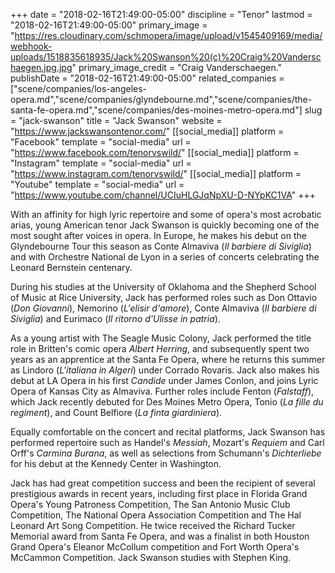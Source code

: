+++
date = "2018-02-16T21:49:00-05:00"
discipline = "Tenor"
lastmod = "2018-02-16T21:49:00-05:00"
primary_image = "https://res.cloudinary.com/schmopera/image/upload/v1545409169/media/webhook-uploads/1518835618935/Jack%20Swanson%20(c)%20Craig%20Vanderschaegen.jpg.jpg"
primary_image_credit = "Craig Vanderschaegen."
publishDate = "2018-02-16T21:49:00-05:00"
related_companies = ["scene/companies/los-angeles-opera.md","scene/companies/glyndebourne.md","scene/companies/the-santa-fe-opera.md","scene/companies/des-moines-metro-opera.md"]
slug = "jack-swanson"
title = "Jack Swanson"
website = "https://www.jackswansontenor.com/"
[[social_media]]
platform = "Facebook"
template = "social-media"
url = "https://www.facebook.com/tenorvswild/"
[[social_media]]
platform = "Instagram"
template = "social-media"
url = "https://www.instagram.com/tenorvswild/"
[[social_media]]
platform = "Youtube"
template = "social-media"
url = "https://www.youtube.com/channel/UCIuHLGJqNpXU-D-NYpKC1VA"
+++

With an affinity for high lyric repertoire and some of opera's most acrobatic arias, young American tenor Jack Swanson is quickly becoming one of the most sought after voices in opera. In Europe, he makes his debut on the Glyndebourne Tour this season as Conte Almaviva (*Il barbiere di Siviglia*) and with Orchestre National de Lyon in a series of concerts celebrating the Leonard Bernstein centenary. 

During his studies at the University of Oklahoma and the Shepherd School of Music at Rice University, Jack has performed roles such as Don Ottavio (*Don Giovanni*), Nemorino (*L'elisir d'amore*), Conte Almaviva (*Il barbiere di Siviglia*) and Eurimaco (*Il ritorno d'Ulisse in patria*). 

As a young artist with The Seagle Music Colony, Jack performed the title role in Britten's comic opera *Albert Herring*, and subsequently spent two years as an apprentice at the Santa Fe Opera, where he returns this summer as Lindoro (*L'italiana in Algeri*) under Corrado Rovaris. Jack also makes his debut at LA Opera in his first *Candide* under James Conlon, and joins Lyric Opera of Kansas City as Almaviva. Further roles include Fenton (*Falstaff*), which Jack recently debuted for Des Moines Metro Opera, Tonio (*La fille du regiment*), and Count Belfiore (*La finta giardiniera*).

Equally comfortable on the concert and recital platforms, Jack Swanson has performed repertoire such as Handel's *Messiah*, Mozart's *Requiem* and Carl Orff's *Carmina Burana*, as well as selections from Schumann's *Dichterliebe* for his debut at the Kennedy Center in Washington.

Jack has had great competition success and been the recipient of several prestigious awards in recent years, including first place in Florida Grand Opera's Young Patroness Competition, The San Antonio Music Club Competition, The National Opera Association Competition and The Hal Leonard Art Song Competition. He twice received the Richard Tucker Memorial award from Santa Fe Opera, and was a finalist in both Houston Grand Opera's Eleanor McCollum competition and Fort Worth Opera's McCammon Competition. Jack Swanson studies with Stephen King.
